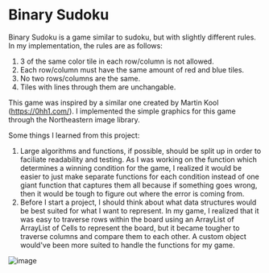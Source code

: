 ﻿# Binary Sudoku

Binary Sudoku is a game similar to sudoku, but with slightly different rules.
In my implementation, the rules are as follows:
1. 3 of the same color tile in each row/column is not allowed.
2. Each row/column must have the same amount of red and blue tiles.
3. No two rows/columns are the same.
4. Tiles with lines through them are unchangable.

This game was inspired by a similar one created by Martin Kool (https://0hh1.com/). I implemented the simple graphics for this game through the Northeastern image library.

Some things I learned from this project:
1. Large algorithms and functions, if possible, should be split up in order to faciliate readability and testing. As I was working on the function which determines a winning condition for the game, I realized it would be easier to just make separate functions for each condition instead of one giant function that captures them all because if something goes wrong, then it would be tough to figure out where the error is coming from.
2. Before I start a project, I should think about what data structures would be best suited for what I want to represent. In my game, I realized that it was easy to traverse rows within the board using an ArrayList of ArrayList of Cells to represent the board, but it became tougher to traverse columns and compare them to each other. A custom object would've been more suited to handle the functions for my game.

![image](https://user-images.githubusercontent.com/44933949/117245877-6f89f300-adf0-11eb-83a1-eeca80bea249.png)

